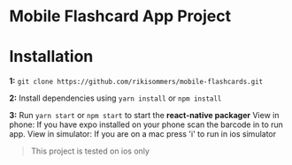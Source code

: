 # Mobile Flashcard App Project

# Installation

**1:**
 `git clone https://github.com/rikisommers/mobile-flashcards.git`

**2:**
Install dependencies using `yarn install` or `npm install`

**3:**
Run `yarn start` or `npm start` to start the **react-native packager** 
View in phone:
If you have expo installed on your phone scan the barcode in to run app.
View in simulator:
If you are on a mac press 'i' to run in ios simulator

> This project is tested on ios only
